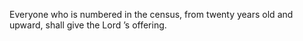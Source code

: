Everyone who is numbered in the census, from twenty years old and upward, shall give the Lord ’s offering.
